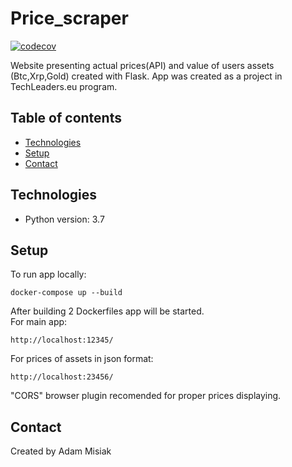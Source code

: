 # Price_scraper

[![codecov](https://codecov.io/gh/AdamMisiak/Price_scraper/branch/master/graph/badge.svg)](https://codecov.io/gh/AdamMisiak/Price_scraper)

Website presenting actual prices(API) and value of users assets (Btc,Xrp,Gold) created with Flask. App was created as a project in TechLeaders.eu program.


## Table of contents
* [Technologies](#technologies)
* [Setup](#setup)
* [Contact](#contact)

## Technologies
* Python version: 3.7

## Setup
To run app locally:
```
docker-compose up --build
```
After building 2 Dockerfiles app will be started.\
For main app:
```
http://localhost:12345/
```
For prices of assets in json format:
```
http://localhost:23456/
```
"CORS" browser plugin recomended for proper prices displaying.

## Contact
Created by Adam Misiak
